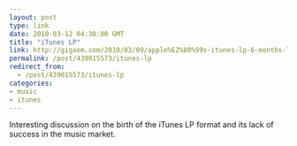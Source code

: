 ```yaml
---
layout: post
type: link
date: 2010-03-12 04:30:00 GMT
title: "iTunes LP"
link: http://gigaom.com/2010/03/09/apple%E2%80%99s-itunes-lp-6-months-later-lp-what/
permalink: /post/439015573/itunes-lp
redirect_from: 
  - /post/439015573/itunes-lp
categories:
- music
- itunes
---
```

Interesting discussion on the birth of the iTunes LP format and its lack of success in the music market.